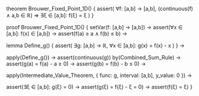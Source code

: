 theorem Brouwer_Fixed_Point_1D() {
  assert(
    ∀f: [a,b] → [a,b],
    (continuous(f) ∧ a,b ∈ ℝ) ⇒
    ∃ξ ∈ [a,b]: f(ξ) = ξ
  )
}

proof Brouwer_Fixed_Point_1D() {
  setVar(f: [a,b] → [a,b]) →
  assert(∀x ∈ [a,b]: f(x) ∈ [a,b]) →
  assert(f(a) ≥ a ∧ f(b) ≤ b) →
  
  lemma Define_g() {
    assert(
      ∃g: [a,b] → ℝ,
      ∀x ∈ [a,b]: g(x) = f(x) - x
    )
  } →

  apply(Define_g()) →
  assert(continuous(g)) by(Combined_Sum_Rule) →
  assert(g(a) = f(a) - a ≥ 0) →
  assert(g(b) = f(b) - b ≤ 0) →
  
  apply(Intermediate_Value_Theorem, {
    func: g,
    interval: [a,b],
    y_value: 0
  }) →
  
  assert(∃ξ ∈ [a,b]: g(ξ) = 0) →
  assert(g(ξ) = f(ξ) - ξ = 0) →
  assert(f(ξ) = ξ)
}